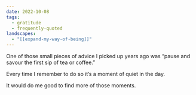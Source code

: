 ```yaml
---
date: 2022-10-08
tags:
  - gratitude
  - frequently-quoted
landscapes:
  - "[[expand-my-way-of-being]]"
---
```

One of those small pieces of advice I picked up years ago was “pause and savour the first sip of tea or coffee.”

Every time I remember to do so it’s a moment of quiet in the day.

It would do me good to find more of those moments.